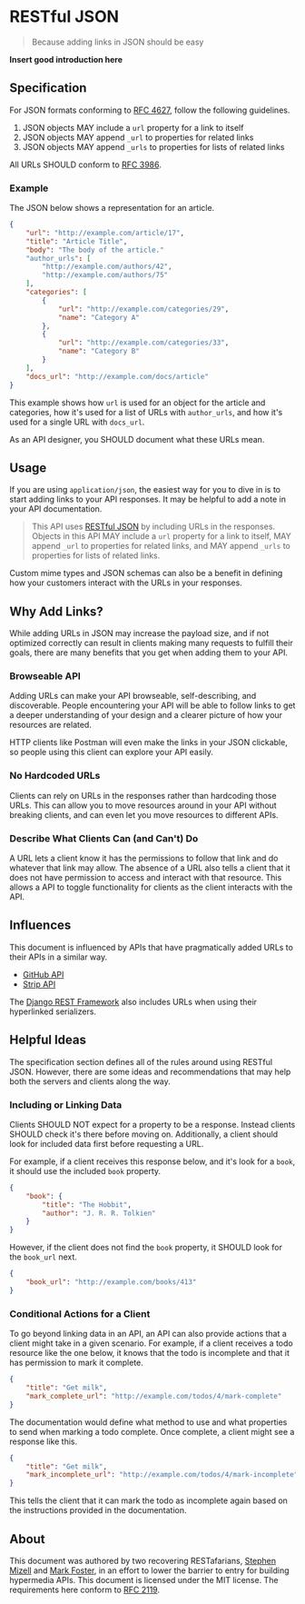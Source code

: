 # RESTful JSON
> Because adding links in JSON should be easy

**Insert good introduction here**

## Specification

For JSON formats conforming to [RFC 4627](https://tools.ietf.org/html/rfc4627),
follow the following guidelines.

1. JSON objects MAY include a `url` property for a link to itself
2. JSON objects MAY append `_url` to properties for related links
3. JSON objects MAY append `_urls` to properties for lists of related links

All URLs SHOULD conform to [RFC 3986](https://tools.ietf.org/html/rfc3986).

### Example

The JSON below shows a representation for an article.

``` json
{
    "url": "http://example.com/article/17",
    "title": "Article Title",
    "body": "The body of the article."
    "author_urls": [
        "http://example.com/authors/42",
        "http://example.com/authors/75"
    ],
    "categories": [
        {
            "url": "http://example.com/categories/29",
            "name": "Category A"
        },
        {
            "url": "http://example.com/categories/33",
            "name": "Category B"
        }
    ],
    "docs_url": "http://example.com/docs/article"
}
```

This example shows how `url` is used for an object for the article and
categories, how it's used for a list of URLs with `author_urls`, and how it's used
for a single URL with `docs_url`.

As an API designer, you SHOULD document what these URLs mean.

## Usage

If you are using `application/json`, the easiest way for you to dive in is to
start adding links to your API responses. It may be helpful to add a note in
your API documentation.

> This API uses [RESTful JSON](https://restfuljson.org) by including URLs in the
> responses. Objects in this API MAY include a `url` property for a link to
> itself, MAY append `_url` to properties for related links, and MAY append
> `_urls` to properties for lists of related links.

Custom mime types and JSON schemas can also be a benefit in defining how your
customers interact with the URLs in your responses.

## Why Add Links?

While adding URLs in JSON may increase the payload size, and if not optimized
correctly can result in clients making many requests to fulfill their goals,
there are many benefits that you get when adding them to your API.

### Browseable API

Adding URLs can make your API browseable, self-describing, and discoverable.
People encountering your API will be able to follow links to get a deeper
understanding of your design and a clearer picture of how your resources are
related.

HTTP clients like Postman will even make the links in your JSON clickable, so
people using this client can explore your API easily.

### No Hardcoded URLs

Clients can rely on URLs in the responses rather than hardcoding those URLs.
This can allow you to move resources around in your API without breaking
clients, and can even let you move resources to different APIs.

### Describe What Clients Can (and Can't) Do

A URL lets a client know it has the permissions to follow that link and do
whatever that link may allow. The absence of a URL also tells a client that it
does not have permission to access and interact with that resource. This allows
a API to toggle functionality for clients as the client interacts with the API.

## Influences

This document is influenced by APIs that have pragmatically added URLs to their
APIs in a similar way.

- [GitHub API](https://developer.github.com/v3/)
- [Strip API](https://stripe.com/docs/api)

The [Django REST Framework](http://www.django-rest-framework.org) also includes
URLs when using their hyperlinked serializers.

## Helpful Ideas

The specification section defines all of the rules around using RESTful JSON.
However, there are some ideas and recommendations that may help both the
servers and clients along the way.

### Including or Linking Data

Clients SHOULD NOT expect for a property to be a response. Instead clients
SHOULD check it's there before moving on. Additionally, a client should look for
included data first before requesting a URL.

For example, if a client receives this response below, and it's look for a
`book`, it should use the included `book` property.

``` json
{
    "book": {
        "title": "The Hobbit",
        "author": "J. R. R. Tolkien"
    }
}
```

However, if the client does not find the `book` property, it SHOULD look for the
`book_url` next.

``` json
{
    "book_url": "http://example.com/books/413"
}
```

### Conditional Actions for a Client 

To go beyond linking data in an API, an API can also provide actions that a
client might take in a given scenario. For example, if a client receives a todo
resource like the one below, it knows that the todo is incomplete and that it
has permission to mark it complete.

``` json
{
    "title": "Get milk",
    "mark_complete_url": "http://example.com/todos/4/mark-complete"
}
```

The documentation would define what method to use and what properties to send
when marking a todo complete. Once complete, a client might see a response like
this.


``` json
{
    "title": "Get milk",
    "mark_incomplete_url": "http://example.com/todos/4/mark-incomplete"
}
```

This tells the client that it can mark the todo as incomplete again based on the
instructions provided in the documentation.

## About

This document was authored by two recovering
RESTafarians, [Stephen Mizell](https://twitter.com/Stephen_Mizell)
and [Mark Foster](https://twitter.com/fosrias), in an effort to lower the
barrier to entry for building hypermedia APIs. This document is licensed under
the MIT license. The requirements here conform
to [RFC 2119](https://www.ietf.org/rfc/rfc2119.txt).
